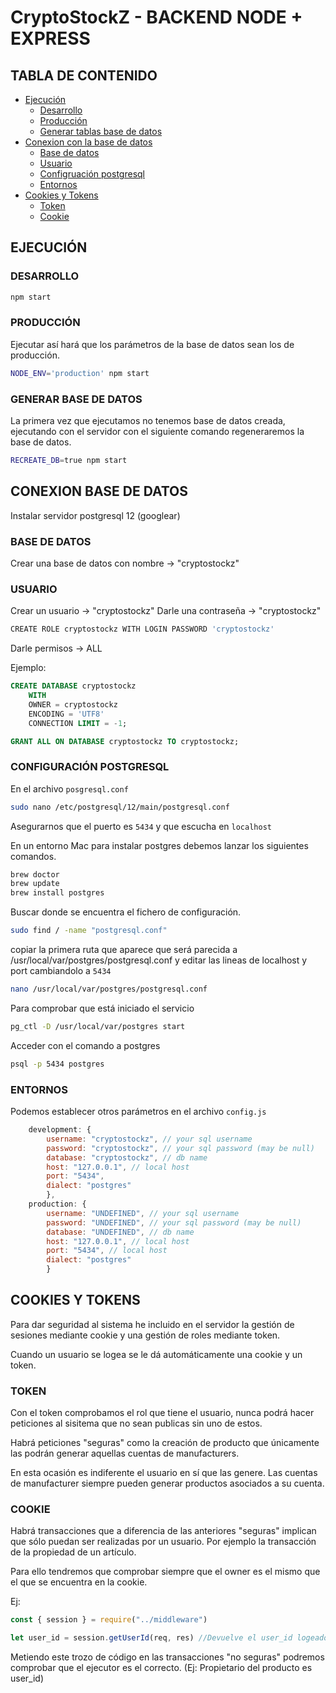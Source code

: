 # CryptoStockZ - BACKEND NODE + EXPRESS

## TABLA DE CONTENIDO
<!--ts-->
   * [Ejecución](#ejecución)
      * [Desarrollo](#desarrollo)
      * [Producción](#producción)
      * [Generar tablas base de datos](#generar-base-de-datos)
   * [Conexion con la base de datos](#conexion-con-la-base-de-datos)
      * [Base de datos](#base-de-datos)
      * [Usuario](#usuario)
      * [Configruación postgresql](#configuración-postgresql)
      * [Entornos](#entornos)
   * [Cookies y Tokens](#cookies-y-tokens)
      * [Token](#token)
      * [Cookie](#cookie)
<!--te-->

## EJECUCIÓN
### DESARROLLO

``` bash
npm start
```

### PRODUCCIÓN

Ejecutar así hará que los parámetros de la base de datos sean los de producción.

``` bash
NODE_ENV='production' npm start
```


### GENERAR BASE DE DATOS

La primera vez que ejecutamos no tenemos base de datos creada, ejecutando con el servidor con el siguiente comando regeneraremos la base de datos.

``` bash
RECREATE_DB=true npm start
```


## CONEXION BASE DE DATOS

Instalar servidor postgresql 12 (googlear)

### BASE DE DATOS
Crear una base de datos con nombre -> "cryptostockz"

### USUARIO
Crear un usuario -> "cryptostockz"
Darle una contraseña -> "cryptostockz"

```bash
CREATE ROLE cryptostockz WITH LOGIN PASSWORD 'cryptostockz'
```

Darle permisos -> ALL

Ejemplo:
``` sql
CREATE DATABASE cryptostockz
    WITH 
    OWNER = cryptostockz
    ENCODING = 'UTF8'
    CONNECTION LIMIT = -1;

GRANT ALL ON DATABASE cryptostockz TO cryptostockz;
```

### CONFIGURACIÓN POSTGRESQL

En el archivo `posgresql.conf`

``` bash
sudo nano /etc/postgresql/12/main/postgresql.conf 
```

Asegurarnos que el puerto es `5434` y que escucha en `localhost`

En un entorno Mac para instalar postgres debemos lanzar los siguientes comandos.

```bash
brew doctor
brew update
brew install postgres
```

Buscar donde se encuentra el fichero de configuración.
```bash
sudo find / -name "postgresql.conf"
```
copiar la primera ruta que aparece que será parecida a /usr/local/var/postgres/postgresql.conf y editar las lineas de localhost y port cambiandolo a `5434`
```bash
nano /usr/local/var/postgres/postgresql.conf
```

Para comprobar que está iniciado el servicio
```bash
pg_ctl -D /usr/local/var/postgres start
```
Acceder con el comando a postgres
```bash
psql -p 5434 postgres
```

### ENTORNOS 
Podemos establecer otros parámetros en el archivo `config.js`

``` js
    development: {
        username: "cryptostockz", // your sql username
        password: "cryptostockz", // your sql password (may be null)
        database: "cryptostockz", // db name
        host: "127.0.0.1", // local host
        port: "5434",
        dialect: "postgres"
        },
    production: {
        username: "UNDEFINED", // your sql username
        password: "UNDEFINED", // your sql password (may be null)
        database: "UNDEFINED", // db name
        host: "127.0.0.1", // local host
        port: "5434", // local host
        dialect: "postgres"
        }
```


## COOKIES Y TOKENS

Para dar seguridad al sistema he incluido en el servidor la gestión de sesiones mediante cookie y una gestión de roles mediante token.

Cuando un usuario se logea se le dá automáticamente una cookie y un token. 

### TOKEN
Con el token comprobamos el rol que tiene el usuario, nunca podrá hacer peticiones al sisitema que no sean publicas sin uno de estos.

Habrá peticiones "seguras" como la creación de producto que únicamente las podrán generar aquellas cuentas de manufacturers.

En esta ocasión es indiferente el usuario en sí que las genere. Las cuentas de manufacturer siempre pueden generar productos asociados a su cuenta.

### COOKIE
Habrá transacciones que a diferencia de las anteriores "seguras" implican que sólo puedan ser realizadas por un usuario. Por ejemplo la transacción de la propiedad de un artículo.

Para ello tendremos que comprobar siempre que el owner es el mismo que el que se encuentra en la cookie.

Ej:
``` js
const { session } = require("../middleware")

let user_id = session.getUserId(req, res) //Devuelve el user_id logeado
```

Metiendo este trozo de código en las transacciones "no seguras" podremos comprobar que el ejecutor es el correcto. (Ej: Propietario del producto es user_id)

